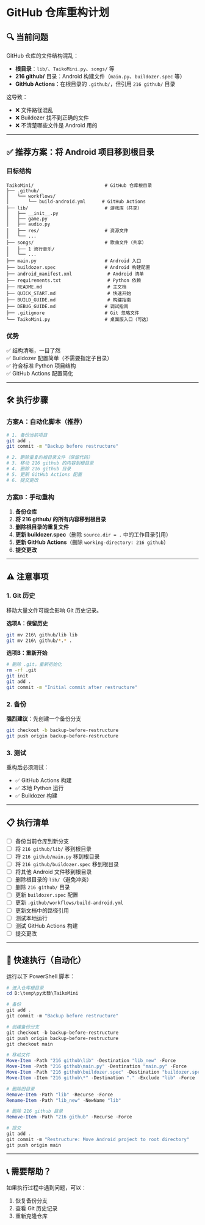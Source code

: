 # GitHub 仓库重构计划

## 🔍 当前问题

GitHub 仓库的文件结构混乱：
- **根目录**：`lib/`、`TaikoMini.py`、`songs/` 等
- **216 github/** 目录：Android 构建文件（`main.py`、`buildozer.spec` 等）
- **GitHub Actions**：在根目录的 `.github/`，但引用 `216 github/` 目录

这导致：
- ❌ 文件路径混乱
- ❌ Buildozer 找不到正确的文件
- ❌ 不清楚哪些文件是 Android 用的

---

## ✅ 推荐方案：将 Android 项目移到根目录

### 目标结构

```
TaikoMini/                          # GitHub 仓库根目录
├── .github/
│   └── workflows/
│       └── build-android.yml      # GitHub Actions
├── lib/                            # 游戏库（共享）
│   ├── __init__.py
│   ├── game.py
│   ├── audio.py
│   ├── res/                        # 资源文件
│   └── ...
├── songs/                          # 歌曲文件（共享）
│   ├── 1 流行音乐/
│   └── ...
├── main.py                         # Android 入口
├── buildozer.spec                  # Android 构建配置
├── android_manifest.xml             # Android 清单
├── requirements.txt                 # Python 依赖
├── README.md                        # 主文档
├── QUICK_START.md                   # 快速开始
├── BUILD_GUIDE.md                   # 构建指南
├── DEBUG_GUIDE.md                  # 调试指南
├── .gitignore                      # Git 忽略文件
└── TaikoMini.py                    # 桌面版入口（可选）
```

### 优势

✅ 结构清晰，一目了然  
✅ Buildozer 配置简单（不需要指定子目录）  
✅ 符合标准 Python 项目结构  
✅ GitHub Actions 配置简化  

---

## 🛠️ 执行步骤

### 方案A：自动化脚本（推荐）

```bash
# 1. 备份当前项目
git add .
git commit -m "Backup before restructure"

# 2. 删除重复的根目录文件（保留代码）
# 3. 移动 216 github 的内容到根目录
# 4. 删除 216 github 目录
# 5. 更新 GitHub Actions 配置
# 6. 提交更改
```

### 方案B：手动重构

1. **备份仓库**
2. **将 216 github/ 的所有内容移到根目录**
3. **删除根目录的重复文件**
4. **更新 buildozer.spec**（删除 `source.dir = .` 中的工作目录引用）
5. **更新 GitHub Actions**（删除 `working-directory: 216 github`）
6. **提交更改**

---

## ⚠️ 注意事项

### 1. Git 历史

移动大量文件可能会影响 Git 历史记录。

**选项A：保留历史**
```bash
git mv 216\ github/lib lib
git mv 216\ github/*.* .
```

**选项B：重新开始**
```bash
# 删除 .git，重新初始化
rm -rf .git
git init
git add .
git commit -m "Initial commit after restructure"
```

### 2. 备份

**强烈建议**：先创建一个备份分支
```bash
git checkout -b backup-before-restructure
git push origin backup-before-restructure
```

### 3. 测试

重构后必须测试：
- ✅ GitHub Actions 构建
- ✅ 本地 Python 运行
- ✅ Buildozer 构建

---

## 📋 执行清单

- [ ] 备份当前仓库到新分支
- [ ] 将 `216 github/lib/` 移到根目录
- [ ] 将 `216 github/main.py` 移到根目录
- [ ] 将 `216 github/buildozer.spec` 移到根目录
- [ ] 将其他 Android 文件移到根目录
- [ ] 删除根目录的 `lib/`（避免冲突）
- [ ] 删除 `216 github/` 目录
- [ ] 更新 `buildozer.spec` 配置
- [ ] 更新 `.github/workflows/build-android.yml`
- [ ] 更新文档中的路径引用
- [ ] 测试本地运行
- [ ] 测试 GitHub Actions 构建
- [ ] 提交更改

---

## 🚀 快速执行（自动化）

运行以下 PowerShell 脚本：

```powershell
# 进入仓库根目录
cd D:\temp\py太鼓\TaikoMini

# 备份
git add .
git commit -m "Backup before restructure"

# 创建备份分支
git checkout -b backup-before-restructure
git push origin backup-before-restructure
git checkout main

# 移动文件
Move-Item -Path "216 github\lib" -Destination "lib_new" -Force
Move-Item -Path "216 github\main.py" -Destination "main.py" -Force
Move-Item -Path "216 github\buildozer.spec" -Destination "buildozer.spec" -Force
Move-Item -Item "216 github\*" -Destination "." -Exclude "lib" -Force

# 删除旧目录
Remove-Item -Path "lib" -Recurse -Force
Rename-Item -Path "lib_new" -NewName "lib"

# 删除 216 github 目录
Remove-Item -Path "216 github" -Recurse -Force

# 提交
git add .
git commit -m "Restructure: Move Android project to root directory"
git push origin main
```

---

## 📞 需要帮助？

如果执行过程中遇到问题，可以：
1. 恢复备份分支
2. 查看 Git 历史记录
3. 重新克隆仓库


